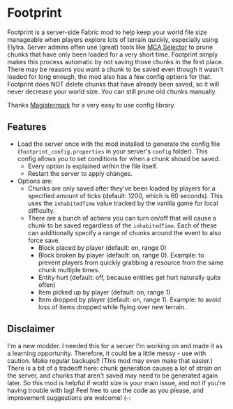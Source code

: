 Footprint
================
Footprint is a server-side Fabric mod to help keep your world file size manageable when players explore lots of terrain quickly, especially using Elytra.
Server admins often use (great) tools like [MCA Selector](https://github.com/Querz/mcaselector/) to prune chunks that have only been loaded for a very short time. Footprint simply makes this process automatic by not saving those chunks in the first place.
There may be reasons you want a chunk to be saved even though it wasn't loaded for long enough, the mod also has a few config options for that.
Footprint does NOT delete chunks that have already been saved, so it will never decrease your world size. You can still prune old chunks manually.


Thanks [Magistermark](https://github.com/magistermaks/fabric-simplelibs) for a very easy to use config library.


Features
---
* Load the server once with the mod installed to generate the config file (`footprint_config.properties` in your server's `config` folder). This config allows you to set conditions for when a chunk should be saved.
  * Every option is explained within the file itself.
  * Restart the server to apply changes.
* Options are:
  * Chunks are only saved after they've been loaded by players for a specified amount of ticks (default: 1200, which is 60 seconds). This uses the `inhabitedTime` value tracked by the vanilla game for local difficulty.
  * There are a bunch of actions you can turn on/off that will cause a chunk to be saved regardless of the `inhabitedTime`. Each of these can additionally specify a range of chunks around the event to also force save.
    * Block placed by player (default: on, range 0)
    * Block broken by player (default: on, range 0). Example: to prevent players from quickly grabbing a resource from the same chunk multiple times.
    * Entity hurt (default: off, because entities get hurt naturally quite often)
    * Item picked up by player (default: on, range 1)
    * Item dropped by player (default: on, range 1). Example: to avoid loss of items dropped while flying over new terrain.


Disclaimer
---
I'm a new modder. I needed this for a server I'm working on and made it as a learning opportunity. Therefore, it could be a little messy - use with caution. Make regular backups!! (This mod may even make that easier.)
There is a bit of a tradeoff here: chunk generation causes a lot of strain on the server, and chunks that aren't saved may need to be generated again later. So this mod is helpful if world size is your main issue, and not if you're having trouble with lag!
Feel free to use the code as you please, and improvement suggestions are welcome! (-:
